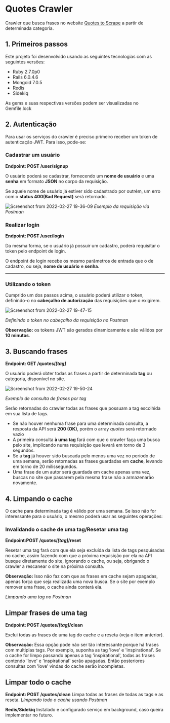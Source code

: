 # Quotes Crawler

Crawler que busca frases no website <a href="http://quotes.toscrape.com/">Quotes to Scrape</a> a partir de determinada categoria.

## 1. Primeiros passos

Este projeto foi desenvolvido usando as seguintes tecnologias com as seguintes versões:

- Ruby 2.7.0p0
- Rails 6.0.4.6
- Mongoid 7.0.5
- Redis
- Sidekiq

As gems e suas respectivas versões podem ser visualizadas no Gemfile.lock

## 2. Autenticação
Para usar os serviços do crawler é preciso primeiro receber um token de autenticação JWT. Para isso, pode-se:

### Cadastrar um usuário
**Endpoint: POST /user/signup**

O usuário poderá se cadastrar, fornecendo um **nome de usuário** e uma **senha** em formato **JSON** no corpo da requisição.

Se aquele nome de usuário já estiver sido cadastrado por outrém, um erro com o **status 400(Bad Request)** será retornado.

![Screenshot from 2022-02-27 19-36-09](https://user-images.githubusercontent.com/53349364/155903014-a7229ea6-7835-46b7-955d-1d0e3472e3cc.png)
*Exemplo da requisição via Postman*

### Realizar login
**Endpoint: POST /user/login**

Da mesma forma, se o usuário já possuir um cadastro, poderá requisitar o token pelo endpoint de login.

O endpoint de login recebe os mesmo parâmetros de entrada que o de cadastro, ou seja, **nome de usuário** e **senha**.

<hr>

### Utilizando o token

Cumprido um dos passos acima, o usuário poderá utilizar o token, definindo-o no **cabeçalho de autorização** das requisições que o exigirem.

![Screenshot from 2022-02-27 19-47-15](https://user-images.githubusercontent.com/53349364/155903194-16e881db-1b5b-45aa-9e7f-5051d30c39c0.png)

*Definindo o token no cabeçalho da requisição no Postman*

**Observação:** os tokens JWT são gerados dinamicamente e são válidos por **10 minutos**.

## 3. Buscando frases
**Endpoint: GET /quotes/*[tag]***

O usuário poderá obter todas as frases a partir de determinada **tag** ou categoria, disponível no site.

![Screenshot from 2022-02-27 19-50-24](https://user-images.githubusercontent.com/53349364/155903269-65b46295-1e3a-4020-aa64-05fc7600b91a.png)

*Exemplo de consulta de frases por tag*

Serão retornadas do crawler todas as frases que possuam a tag escolhida em sua lista de tags.

- Se não houver nenhuma frase para uma determinada consulta, a resposta da API será **200 (OK)**, porém o array _quotes_ será retornado vazio 
- A primeira consulta **à uma tag** fará com que o crawler faça uma busca pelo site, implicando numa requisição que levará em torno de 3 segundos.
- Se a **tag** já houver sido buscada pelo menos uma vez no período de uma semana, serão retornadas as frases guardadas em **cache**, levando em torno de 20 milissegundos. 
- Uma frase de um autor será guardada em cache apenas uma vez, buscas no site que passarem pela mesma frase não a armazenarão novamente.

## 4. Limpando o cache
O cache para determinada tag é válido por uma semana. Se isso não for interessante para o usuário, o mesmo poderá usar as seguintes operações:

### Invalidando o cache de uma tag/Resetar uma tag
**Endpoint:POST /quotes/*[tag]*/reset**

Resetar uma tag fará com que ela seja excluída da lista de tags pesquisadas no cache, assim fazendo com que a próxima requisição por ela na API
busque diretamente do site, ignorando o cache, ou seja, obrigando o crawler a rescanear o site na próxima consulta. 

**Observação:** Isso não faz com que as frases em cache sejam apagadas, apenas força que seja realizada uma nova busca. Se o site por exemplo remover 
uma frase, o cache ainda conterá ela.

*Limpando uma tag no Postman*
## Limpar frases de uma tag
**Endpoint: POST /quotes/*[tag]*/clean**

Exclui todas as frases de uma tag do cache e a reseta (veja o item anterior). 

**Observação:** Essa opção pode não ser tão interessante porque há frases com multiplas tags. Por exemplo, suponha as tag 'love' e 'inspirational'.
Se o cache for limpo passando apenas a tag 'inspirational', todas as frases contendo 'love' e 'inspirational' serão apagadas. Então posteriores consultas com
'love' vindas do cache serão incompletas.

## Limpar todo o cache
**Endpoint: POST /quotes/clean**
Limpa todas as frases de todas as tags e as reseta.
*Limpando todo o cache usando Postman*

**Redis/Sidekiq**
Instalado e configurado serviço em background, caso queira implementar no futuro.
